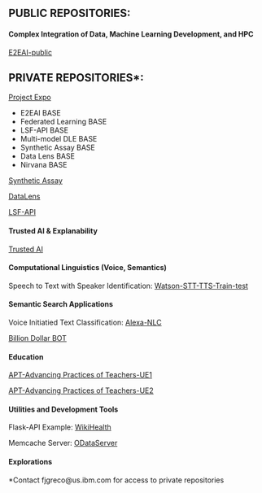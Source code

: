 ## PUBLIC REPOSITORIES:

#### Complex Integration of Data, Machine Learning Development, and HPC

[E2EAI-public](https://fjgreco.github.io/E2EAI-public/)

## PRIVATE REPOSITORIES*:

[Project Expo](https://fjgreco.github.io/ProjectExpo/) 

<ul>
<li>E2EAI BASE</li>

<li>Federated Learning BASE</li>
  
<li>LSF-API BASE</li>

<li>Multi-model DLE BASE</li>
  
<li>Synthetic Assay BASE</li>
  
<li>Data Lens BASE</li>
  
<li>Nirvana BASE</li>

</ul>

[Synthetic Assay](https://fjgreco.github.io/SyntheticAssay)
  
[DataLens](https://fjgreco.github.io/DataLens)

[LSF-API](https://fjgreco.github.io/LSF-API)

#### Trusted AI & Explanability

[Trusted AI](https://fjgreco.github.io/TrustedAI/)

#### Computational Linguistics (Voice, Semantics)

Speech to Text with Speaker Identification: [Watson-STT-TTS-Train-test](https://fjgreco.github.io/Watson-STT-TTS-Train-test/)

#### Semantic Search Applications

Voice Initiatied Text Classification: [Alexa-NLC](https://fjgreco.github.io/Alexa-NLC/)

[Billion Dollar BOT](https://fjgreco.github.io/BDB/)

#### Education

[APT-Advancing Practices of Teachers-UE1](https://fjgreco.github.io/UC-UE1/)  

[APT-Advancing Practices of Teachers-UE2](https://fjgreco.github.io/UC-UE2/) 

#### Utilities and Development Tools

Flask-API Example: [WikiHealth](https://fjgreco.github.io/wikihealth/)

Memcache Server: [ODataServer](https://fjgreco.github.io/ODataServer/)

#### Explorations   

<p>*Contact fjgreco@us.ibm.com for access to private repositories<p>

